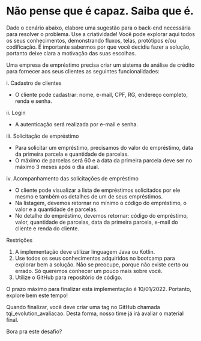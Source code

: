 <h1> Não pense que é capaz. Saiba que é. </h1>
Dado o cenário abaixo, elabore uma sugestão para o back-end necessária para resolver o problema.
Use a criatividade! Você pode explorar aqui todos os seus conhecimentos, demonstrando fluxos, telas, protótipos e/ou codificação.
É importante sabermos por que você decidiu fazer a solução, portanto deixe clara a motivação das suas escolhas.

Uma empresa de empréstimo precisa criar um sistema de análise de crédito para fornecer aos seus clientes as seguintes funcionalidades:

 i. Cadastro de clientes

* O cliente pode cadastrar: nome, e-mail, CPF, RG, endereço completo, renda e senha.
  
 ii. Login

* A autenticação será realizada por e-mail e senha.
  
 iii. Solicitação de empréstimo

* Para solicitar um empréstimo, precisamos do valor do empréstimo, data da primeira parcela e quantidade de parcelas.
* O máximo de parcelas será 60 e a data da primeira parcela deve ser no máximo 3 meses após o dia atual.
  
 iv. Acompanhamento das solicitações de empréstimo

* O cliente pode visualizar a lista de empréstimos solicitados por ele mesmo e também os detalhes de um de seus empréstimos.
* Na listagem, devemos retornar no mínimo o código do empréstimo, o valor e a quantidade de parcelas.
* No detalhe do empréstimo, devemos retornar: código do empréstimo, valor, quantidade de parcelas, data da primeira parcela, e-mail do cliente e renda do cliente.

Restrições

1. A implementação deve utilizar linguagem Java ou Kotlin.
2. Use todos os seus conhecimentos adquiridos no bootcamp para explorar bem a solução. Não se preocupe, porque não existe certo ou errado. Só queremos conhecer um pouco mais sobre você.
3. Utilize o GitHub para repositório de código.

O prazo máximo para finalizar esta implementação é 10/01/2022. Portanto, explore bem este tempo!

Quando finalizar, você deve criar uma tag no GitHub chamada tqi_evolution_avaliacao. Desta forma, nosso time já irá avaliar o material final.

Bora pra este desafio?
